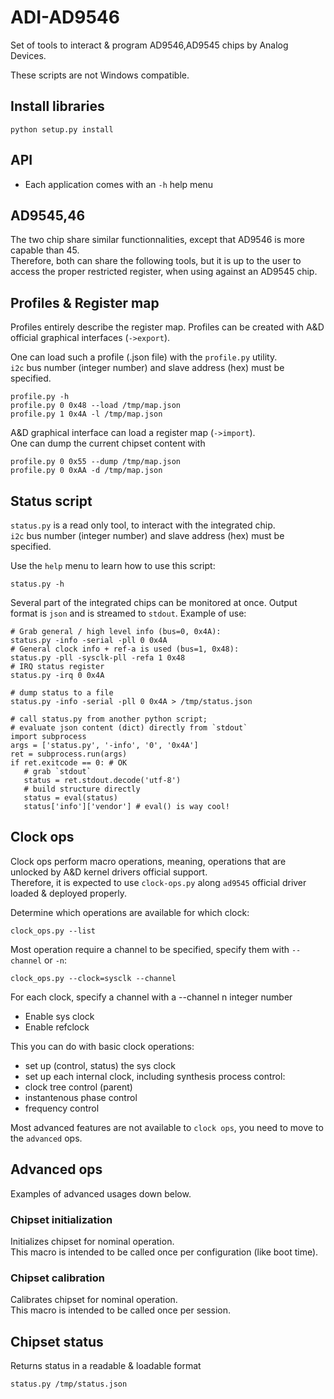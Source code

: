 # ADI-AD9546 

Set of tools to interact & program AD9546,AD9545 chips by Analog Devices.    

These scripts are not Windows compatible.   

## Install libraries

```shell
python setup.py install
```

## API

* Each application comes with an `-h` help menu

## AD9545,46

The two chip share similar functionnalities, except that
AD9546 is more capable than 45.   
Therefore, both can share the following tools, but it is up to the user
to access the proper restricted register, when using against an AD9545 chip.

## Profiles & Register map

Profiles entirely describe the register map.
Profiles can be created with A&D official graphical interfaces (`->export`).

One can load such a profile (.json file) with the `profile.py` utility.   
`i2c` bus number (integer number) and slave address (hex) must be specified. 

```shell
profile.py -h
profile.py 0 0x48 --load /tmp/map.json
profile.py 1 0x4A -l /tmp/map.json
```

A&D graphical interface can load a register map (`->import`).   
One can dump the current chipset content with 

```shell
profile.py 0 0x55 --dump /tmp/map.json
profile.py 0 0xAA -d /tmp/map.json
```

## Status script

`status.py` is a read only tool, to interact with the integrated chip.  
`i2c` bus number (integer number) and slave address (hex) must be specified.

Use the `help` menu to learn how to use this script:
```shell
status.py -h
```

Several part of the integrated chips can be monitored at once.
Output format is `json` and is streamed to `stdout`.
Example of use:

```shell
# Grab general / high level info (bus=0, 0x4A):
status.py -info -serial -pll 0 0x4A
# General clock info + ref-a is used (bus=1, 0x48):
status.py -pll -sysclk-pll -refa 1 0x48
# IRQ status register
status.py -irq 0 0x4A

# dump status to a file
status.py -info -serial -pll 0 0x4A > /tmp/status.json

# call status.py from another python script;
# evaluate json content (dict) directly from `stdout`
import subprocess
args = ['status.py', '-info', '0', '0x4A']
ret = subprocess.run(args)
if ret.exitcode == 0: # OK
   # grab `stdout`
   status = ret.stdout.decode('utf-8') 
   # build structure directly
   status = eval(status)
   status['info']['vendor'] # eval() is way cool!
```

## Clock ops

Clock ops perform macro operations, meaning, operations
that are unlocked by A&D kernel drivers official support.    
Therefore, it is expected to use `clock-ops.py` along `ad9545` official driver loaded & deployed
properly.

Determine which operations are available for which clock:

```shell
clock_ops.py --list
```

Most operation require a channel to be specified, specify them with `--channel`
or `-n`:
```shell
clock_ops.py --clock=sysclk --channel
```

For each clock, specify a channel with a --channel n integer number

* Enable sys clock
* Enable refclock

This you can do with basic clock operations:
* set up (control, status) the sys clock 
* set up each internal clock, including synthesis process control:
 * clock tree control (parent)
 * instantenous phase control
 * frequency control

Most advanced features are not available to `clock ops`,
you need to move to the `advanced` ops.

## Advanced ops

Examples of advanced usages down below.

### Chipset initialization

Initializes chipset for nominal operation.   
This macro is intended to be called once per configuration (like boot time).  

### Chipset calibration

Calibrates chipset for nominal operation.   
This macro is intended to be called once per session. 

## Chipset status

Returns status in a readable & loadable format

```shell
status.py /tmp/status.json
```
